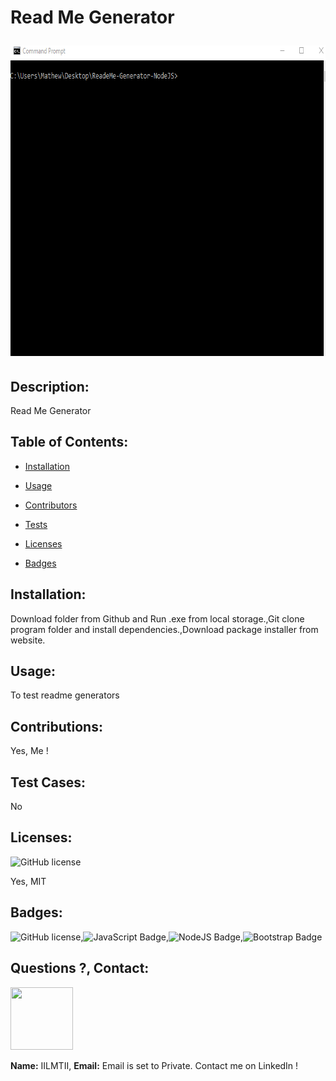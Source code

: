 # Read Me Generator <p align="center"><img width="737" height="497" src=./ReadMeGenerator.gif></p> 
        
## Description:
Read Me Generator
## Table of Contents:
* [Installation](#Installation)
        
* [Usage](#Usage)
* [Contributors](#Contributors)
* [Tests](#Tests) 
* [Licenses](#Licenses) 
* [Badges](#Badges)
        
## Installation:
Download folder from Github and Run .exe from local storage.,Git clone program folder and install dependencies.,Download package installer from website.
## Usage:
To test readme generators
## Contributions: 
Yes, Me !
        
## Test Cases:
No 
## Licenses: 
![GitHub license](https://img.shields.io/github/license/Naereen/StrapDown.js.svg) 
         
Yes, MIT 
## Badges:
![GitHub license](https://img.shields.io/badge/GitHub-git-green.svg),![JavaScript Badge](https://img.shields.io/badge/JavaScript-ES6-blue.svg),![NodeJS Badge](https://img.shields.io/badge/NodeJS-v.10-lightgreen.svg),![Bootstrap Badge](https://img.shields.io/badge/Bootstrap-v.4.0-purple.svg)
    
## Questions ?, Contact:
<p align="left"><img width="100" height="100" src=https://avatars3.githubusercontent.com/u/55761853?v=4></p>
     
**Name:** IILMTII, 
**Email:** Email is set to Private. Contact me on LinkedIn !